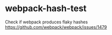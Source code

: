 # webpack-hash-test
Check if webpack produces flaky hashes https://github.com/webpack/webpack/issues/1479
